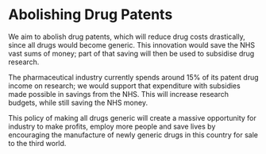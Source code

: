 Abolishing Drug Patents
=======================

We aim to abolish drug patents, which will reduce drug costs 
drastically, since all drugs would become generic. This innovation would 
save the NHS vast sums of money; part of that saving will then be used 
to subsidise drug research.

The pharmaceutical industry currently spends around 15% of its patent 
drug income on research; we would support that expenditure with 
subsidies made possible in savings from the NHS. This will increase 
research budgets, while still saving the NHS money.

This policy of making all drugs generic will create a massive 
opportunity for industry to make profits, employ more people and save 
lives by encouraging the manufacture of newly generic drugs in this 
country for sale to the third world.